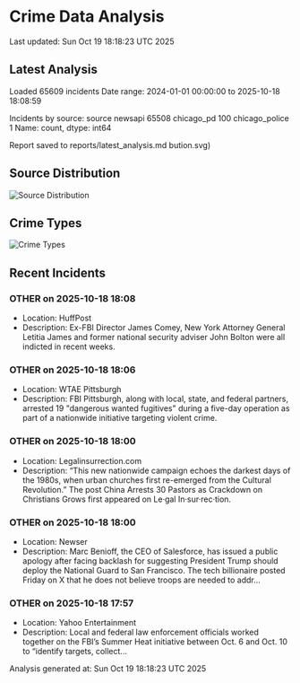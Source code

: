 # Crime Data Analysis
Last updated: Sun Oct 19 18:18:23 UTC 2025

## Latest Analysis

Loaded 65609 incidents
Date range: 2024-01-01 00:00:00 to 2025-10-18 18:08:59

Incidents by source:
source
newsapi           65508
chicago_pd          100
chicago_police        1
Name: count, dtype: int64

Report saved to reports/latest_analysis.md
bution.svg)

## Source Distribution
![Source Distribution](images/source_distribution.svg)

## Crime Types
![Crime Types](images/crime_types.svg)

## Recent Incidents

### OTHER on 2025-10-18 18:08
- Location: HuffPost
- Description: Ex-FBI Director James Comey, New York Attorney General Letitia James and former national security adviser John Bolton were all indicted in recent weeks.


### OTHER on 2025-10-18 18:06
- Location: WTAE Pittsburgh
- Description: FBI Pittsburgh, along with local, state, and federal partners, arrested 19 "dangerous wanted fugitives" during a five-day operation as part of a nationwide initiative targeting violent crime.


### OTHER on 2025-10-18 18:00
- Location: Legalinsurrection.com
- Description: “This new nationwide campaign echoes the darkest days of the 1980s, when urban churches first re-emerged from the Cultural Revolution.”
The post China Arrests 30 Pastors as Crackdown on Christians Grows first appeared on Le·gal In·sur·rec·tion.


### OTHER on 2025-10-18 18:00
- Location: Newser
- Description: Marc Benioff, the CEO of Salesforce, has issued a public apology after facing backlash for suggesting President Trump should deploy the National Guard to San Francisco. The tech billionaire posted Friday on X that he does not believe troops are needed to addr…


### OTHER on 2025-10-18 17:57
- Location: Yahoo Entertainment
- Description: Local and federal law enforcement officials worked together on the FBI’s Summer Heat initiative between Oct. 6 and Oct. 10 to “identify targets, collect...

Analysis generated at: Sun Oct 19 18:18:23 UTC 2025
